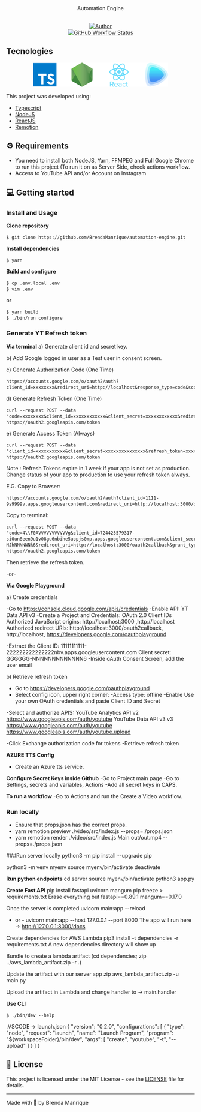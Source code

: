 <div align="center">
  <div>Automation Engine</div>
</div>

<br/>

<p align="center">
    <a href="https://github.com/BrendaManrique">
        <img alt="Author" src="https://img.shields.io/badge/Author-BrendaManrique-blue?style=for-the-badge&logo=appveyor">
    </a> 
    <br/>
    <a href="https://www.npmjs.com/package/automation-engine">
        <img alt="GitHub Workflow Status" src="https://img.shields.io/npm/v/automation-engine/latest?label=CLI&style=for-the-badge">
    </a>
</p>

## Tecnologies

<div align="center">
  <img src="assets/TechLogos.png" style="height='128px'">
</div>

This project was developed using:

-   [Typescript](https://www.typescriptlang.org/)
-   [NodeJS](https://nodejs.dev/)
-   [ReactJS](https://reactjs.org/)
-   [Remotion](https://www.remotion.dev/)

## ⚙️ Requirements

-   You need to install both NodeJS, Yarn, FFMPEG and Full Google Chrome to run this project (To run it on as Server Side, check actions workflow.
-   Access to YouTube API and/or Account on Instagram

## 💻 Getting started

### Install and Usage

**Clone repository**

```sh-session
$ git clone https://github.com/BrendaManrique/automation-engine.git
```

**Install dependencies**

```sh-session
$ yarn
```

**Build and configure**

```sh-session
$ cp .env.local .env
$ vim .env
```

or

```sh-session
$ yarn build
$ ./bin/run configure
```

### Generate YT Refresh token

**Via terminal**
a) Generate client id and secret key.

b) Add Google logged in user as a Test user in consent screen.

c) Generate Authorization Code (One Time)
```
https://accounts.google.com/o/oauth2/auth?client_id=xxxxxxxx&redirect_uri=http://localhost&response_type=code&scope=https://www.googleapis.com/auth/drive&access_type=offline
```

d) Generate Refresh Token (One Time)
```
curl --request POST --data "code=xxxxxxxx&client_id=xxxxxxxxxxxx&client_secret=xxxxxxxxxxxx&redirect_uri=http://localhost&grant_type=authorization_code" https://oauth2.googleapis.com/token
```

e) Generate Access Token (Always)
```
curl --request POST --data "client_id=xxxxxxxxxxx&client_secret=xxxxxxxxxxxxxxx&refresh_token=xxxxxxxxxxxxx&grant_type=refresh_token" https://oauth2.googleapis.com/token
```

Note : Refresh Tokens expire in 1 week if your app is not set as production. Change status of your app to production to use your refresh token always.

E.G.
Copy to Browser:
```
https://accounts.google.com/o/oauth2/auth?client_id=1111-9s9999v.apps.googleusercontent.com&redirect_uri=http://localhost:3000/oauth2callback&response_type=code&scope=https://www.googleapis.com/auth/youtube.upload&access_type=offline
```

Copy to terminal:
```
curl --request POST --data "code=4\\F0AVVVVVVVVVVVg&client_id=724425579317-si0un8een9u1v08gu6nbihe5uopjs0mp.apps.googleusercontent.com&client_secret=GOGGG-NJhNNNNNNk6&redirect_uri=http://localhost:3000/oauth2callback&grant_type=authorization_code" https://oauth2.googleapis.com/token
```

Then retrieve the refresh token.

-or-

**Via Google Playground**

a) Create credentials

-Go to https://console.cloud.google.com/apis/credentials
-Enable API: YT Data API v3
-Create a Project and Credentials:
OAuth 2.0 Client IDs
Authorized JavaScript origins: http://localhost:3000 ,http://localhost
Authorized redirect URIs: http://localhost:3000/oauth2callback, http://localhost, https://developers.google.com/oauthplayground

-Extract the Client ID: 11111111111-222222222222222nbv.apps.googleusercontent.com
Client secret: GGGGGG-NNNNNNNNNNNNN6
-Inside oAuth Consent Screen, add the user email

b) Retrieve refresh token

- Go to https://developers.google.com/oauthplayground
- Select config icon, upper right corner:
-Access type: offline
-Enable Use your own OAuth credentials and paste Client ID and Secret

-Select and authorize APIS:
YouTube Analytics API v2
https://www.googleapis.com/auth/youtube
YouTube Data API v3 v3
https://www.googleapis.com/auth/youtube
https://www.googleapis.com/auth/youtube.upload


-Click Exchange authorization code for tokens
-Retrieve refresh token

**AZURE TTS Config**
- Create an Azure tts service.

**Configure Secret Keys inside Github**
-Go to Project main page
-Go to Settings, secrets and variables, Actions
-Add all secret keys in CAPS. 


**To run a workflow**
-Go to Actions and run the Create a Video workflow.

### Run locally
- Ensure that props.json has the correct props. 
- yarn remotion preview ./video/src/index.js --props=./props.json   
- yarn remotion render ./video/src/index.js Main out/out.mp4 --props=./props.json

###Run server locally
python3 -m pip install --upgrade pip

python3 -m venv myenv
source myenv/bin/activate
deactivate

**Run python endpoints**
cd server
source myenv/bin/activate
python3 app.py 

**Create Fast API**
pip install fastapi uvicorn mangum
pip freeze > requirements.txt
Erase everything but 
fastapi==0.89.1
mangum==0.17.0

Once the server is completed
uvicorn main:app --reload 
- or -
uvicorn main:app --host 127.0.0.1 --port 8000
The app will run here ->  http://127.0.0.1:8000/docs

Create dependencies for AWS Lambda
pip3 install -t dependencies -r requirements.txt
A new dependencies directory will show up

Bundle to create a lambda artifact
(cd dependencies; zip ../aws_lambda_artifact.zip -r .)

Update the artifact with our server app
zip aws_lambda_artifact.zip -u main.py

Upload the artifact in Lambda
and change handler to -> main.handler

**Use CLI**

```sh-session
$ ./bin/dev --help
```

.VSCODE -> launch.json
{
    "version": "0.2.0",
    "configurations": [
        {
        "type": "node",
        "request": "launch",
        "name": "Launch Program",
        "program": "${workspaceFolder}/bin/dev",
        "args": [
            "create",
            "youtube",
            "-t",
            "--upload"
        ]
        }
    ]
}


## 📝 License

This project is licensed under the MIT License - see the [LICENSE](LICENSE) file for details.

---

Made with 💜 by Brenda Manrique
